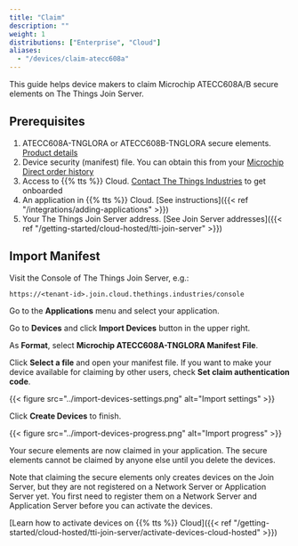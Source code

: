 ```yaml
---
title: "Claim"
description: ""
weight: 1
distributions: ["Enterprise", "Cloud"]
aliases:
  - "/devices/claim-atecc608a"
---
```


This guide helps device makers to claim Microchip ATECC608A/B secure elements on The Things Join Server.

<!--more-->

## Prerequisites

1. ATECC608A-TNGLORA or ATECC608B-TNGLORA secure elements. [Product details](https://www.microchip.com/wwwproducts/en/ATECC608A-TNGLORA)
2. Device security (manifest) file. You can obtain this from your [Microchip Direct order history](https://www.microchipdirect.com/orders)
3. Access to {{% tts %}} Cloud. [Contact The Things Industries](mailto:cloud@thethingsindustries.com) to get onboarded
4. An application in {{% tts %}} Cloud. [See instructions]({{< ref "/integrations/adding-applications" >}})
5. Your The Things Join Server address. [See Join Server addresses]({{< ref "/getting-started/cloud-hosted/tti-join-server" >}})

## Import Manifest

Visit the Console of The Things Join Server, e.g.:

`https://<tenant-id>.join.cloud.thethings.industries/console`

Go to the **Applications** menu and select your application. 

Go to **Devices** and click **Import Devices** button in the upper right. 

As **Format**, select **Microchip ATECC608A-TNGLORA Manifest File**.

Click **Select a file** and open your manifest file. If you want to make your device available for claiming by other users, check **Set claim authentication code**.

{{< figure src="../import-devices-settings.png" alt="Import settings" >}}   

Click **Create Devices** to finish.

{{< figure src="../import-devices-progress.png" alt="Import progress" >}}

Your secure elements are now claimed in your application. The secure elements cannot be claimed by anyone else until you delete the devices.

Note that claiming the secure elements only creates devices on the Join Server, but they are not registered on a Network Server or Application Server yet. You first need to register them on a Network Server and Application Server before you can activate the devices.

[Learn how to activate devices on {{% tts %}} Cloud]({{< ref "/getting-started/cloud-hosted/tti-join-server/activate-devices-cloud-hosted" >}})

